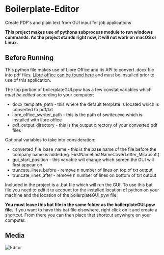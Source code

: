 # Boilerplate-Editor
Create PDF's and plain text from GUI input for job applications

**This project makes use of pythons subprocess module to run windows commands. As the project stands right now, it will not work on macOS or Linux.**

## Before Running
This python file makes use of Libre Office and its API to convert .docx file into pdf files. [Libre office can be found here](https://www.libreoffice.org/) and must be installed prior to use of this application.

The top portion of boilerplateGUI.pyw has a few constat variables which *must be edited* according to your computer:
* docx_template_path - this where the default template is located which is converted to pdf/txt
* libre_office_swriter_path - this is the path of swriter.exe which is installed with libre office
* pdf_output_directory - this is the output directory of your converted pdf files

Optional variables to take into consideration:
* converted_file_base_name - this is the base name of the file before the company name is added(eg. FirstNameLastNameCoverLetter_Microsoft)
* gui_start_position - this variable will change which screen the GUI will first appear on
* truncate_lines_before - remove n number of lines on top of txt output
* truncate_lines_after - remove n number of lines on bottom of txt output

Included in the project is a .bat file which will run the GUI.
To use this bat file you need to edit it to account for the installed location of python on your machine and the location of the boilerplateGUI.pyw file. 

**You must leave this bat file in the same folder as the boilerplateGUI.pyw file.** If you want to have this bat file elsewhere, right click on it and create a shortcut. From there you can then place that shortcut anywhere on your computer.

## Media
![Editor](https://i.imgur.com/F6d0kcE.png)






